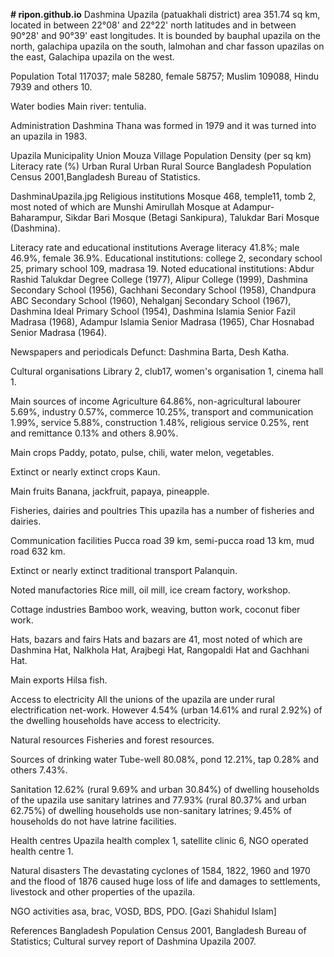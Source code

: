 **# ripon.github.io**
Dashmina Upazila (patuakhali district) area 351.74 sq km, located in between 22°08' and 22°22' north latitudes and in between 90°28' and 90°39' east longitudes. It is bounded by bauphal upazila on the north, galachipa upazila on the south, lalmohan and char fasson upazilas on the east, Galachipa upazila on the west.

Population Total 117037; male 58280, female 58757; Muslim 109088, Hindu 7939 and others 10.

Water bodies Main river: tentulia.

Administration Dashmina Thana was formed in 1979 and it was turned into an upazila in 1983.

Upazila
Municipality	Union	Mouza	Village	Population	Density (per sq km)	Literacy rate (%)
Urban	Rural	Urban	Rural
Source Bangladesh Population Census 2001,Bangladesh Bureau of Statistics.

DashminaUpazila.jpg
Religious institutions Mosque 468, temple11, tomb 2, most noted of which are Munshi Amirullah Mosque at Adampur-Baharampur, Sikdar Bari Mosque (Betagi Sankipura), Talukdar Bari Mosque (Dashmina).

Literacy rate and educational institutions Average literacy 41.8%; male 46.9%, female 36.9%. Educational institutions: college 2, secondary school 25, primary school 109, madrasa 19. Noted educational institutions: Abdur Rashid Talukdar Degree College (1977), Alipur College (1999), Dashmina Secondary School (1956), Gachhani Secondary School (1958), Chandpura ABC Secondary School (1960), Nehalganj Secondary School (1967), Dashmina Ideal Primary School (1954), Dashmina Islamia Senior Fazil Madrasa (1968), Adampur Islamia Senior Madrasa (1965), Char Hosnabad Senior Madrasa (1964).

Newspapers and periodicals Defunct: Dashmina Barta, Desh Katha.

Cultural organisations Library 2, club17, women's organisation 1, cinema hall 1.

Main sources of income Agriculture 64.86%, non-agricultural labourer 5.69%, industry 0.57%, commerce 10.25%, transport and communication 1.99%, service 5.88%, construction 1.48%, religious service 0.25%, rent and remittance 0.13% and others 8.90%.

Main crops Paddy, potato, pulse, chili, water melon, vegetables.

Extinct or nearly extinct crops Kaun.

Main fruits Banana, jackfruit, papaya, pineapple.

Fisheries, dairies and poultries This upazila has a number of fisheries and dairies.

Communication facilities Pucca road 39 km, semi-pucca road 13 km, mud road 632 km.

Extinct or nearly extinct traditional transport Palanquin.

Noted manufactories Rice mill, oil mill, ice cream factory, workshop.

Cottage industries Bamboo work, weaving, button work, coconut fiber work.

Hats, bazars and fairs Hats and bazars are 41, most noted of which are Dashmina Hat, Nalkhola Hat, Arajbegi Hat, Rangopaldi Hat and Gachhani Hat.

Main exports Hilsa fish.

Access to electricity All the unions of the upazila are under rural electrification net-work. However 4.54% (urban 14.61% and rural 2.92%) of the dwelling households have access to electricity.

Natural resources Fisheries and forest resources.

Sources of drinking water Tube-well 80.08%, pond 12.21%, tap 0.28% and others 7.43%.

Sanitation 12.62% (rural 9.69% and urban 30.84%) of dwelling households of the upazila use sanitary latrines and 77.93% (rural 80.37% and urban 62.75%) of dwelling households use non-sanitary latrines; 9.45% of households do not have latrine facilities.

Health centres Upazila health complex 1, satellite clinic 6, NGO operated health centre 1.

Natural disasters The devastating cyclones of 1584, 1822, 1960 and 1970 and the flood of 1876 caused huge loss of life and damages to settlements, livestock and other properties of the upazila.

NGO activities asa, brac, VOSD, BDS, PDO. [Gazi Shahidul Islam]

References Bangladesh Population Census 2001, Bangladesh Bureau of Statistics; Cultural survey report of Dashmina Upazila 2007.
